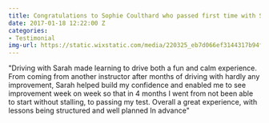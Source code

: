 ```yaml
---
title: Congratulations to Sophie Coulthard who passed first time with Sarah.
date: 2017-01-18 12:22:00 Z
categories:
- Testimonial
img-url: https://static.wixstatic.com/media/220325_eb7d066ef3144317b94f027ea803e9ce~mv2.jpg/v1/fill/w_330,h_227,al_c,q_80,usm_0.66_1.00_0.01/220325_eb7d066ef3144317b94f027ea803e9ce~mv2.webp
---
```


"Driving with Sarah made learning to drive both a fun and calm experience. From coming from another instructor after months of driving with hardly any improvement, Sarah helped build my confidence and enabled me to see improvement week on week so that in 4 months I went from not been able to start without stalling, to passing my test.
Overall a great experience, with lessons being structured and well planned In advance"
